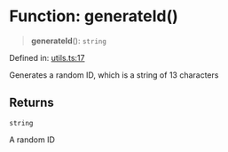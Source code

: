 # Function: generateId()

> **generateId**(): `string`

Defined in: [utils.ts:17](https://github.com/GeoDaCenter/openassistant/blob/f1f258826ab8e671a18170ebc60cc2939607e736/packages/common/src/utils.ts#L17)

Generates a random ID, which is a string of 13 characters

## Returns

`string`

A random ID
